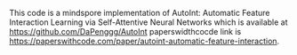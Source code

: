 This code is a mindspore implementation of AutoInt: Automatic Feature Interaction Learning via Self-Attentive Neural Networks which is available at https://github.com/DaPenggg/AutoInt
paperswidthcocde link is https://paperswithcode.com/paper/autoint-automatic-feature-interaction.


